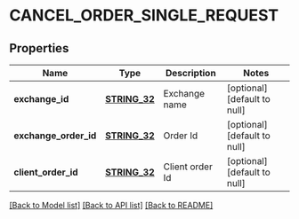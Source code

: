 # CANCEL_ORDER_SINGLE_REQUEST

## Properties
Name | Type | Description | Notes
------------ | ------------- | ------------- | -------------
**exchange_id** | [**STRING_32**](STRING_32.md) | Exchange name | [optional] [default to null]
**exchange_order_id** | [**STRING_32**](STRING_32.md) | Order Id | [optional] [default to null]
**client_order_id** | [**STRING_32**](STRING_32.md) | Client order Id | [optional] [default to null]

[[Back to Model list]](../README.md#documentation-for-models) [[Back to API list]](../README.md#documentation-for-api-endpoints) [[Back to README]](../README.md)


